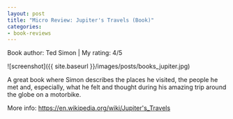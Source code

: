 ```yaml
---
layout: post
title: "Micro Review: Jupiter's Travels (Book)"
categories:
- book-reviews
---
```


<p>Book author: Ted Simon | My rating: 4/5</p>


![screenshot]({{ site.baseurl }}/images/posts/books_jupiter.jpg)


<p>A great book where Simon describes the places he visited, the people he met and, especially, what he felt and thought during his amazing trip around the globe on a motorbike.</p>
<p>More info: <a href="https://en.wikipedia.org/wiki/Jupiter's_Travels">https://en.wikipedia.org/wiki/Jupiter's_Travels</a><p>

